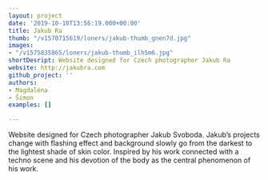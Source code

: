 ```yaml
---
layout: project
date: '2019-10-10T13:56:19.000+00:00'
title: Jakub Ra
thumb: "/v1570715619/loners/jakub-thumb_gnen7d.jpg"
images:
- "/v1575835865/loners/jakub-thumb_ilh5m6.jpg"
shortDesript: Website designed for Czech photographer Jakub Ra
website: http://jakubra.com
github_project: ''
authors:
- Magdaléna
- Šimon
examples: []

---
```

Website designed for Czech photographer Jakub Svoboda. Jakub’s projects change with flashing effect and background slowly go from the darkest to the lightest shade of skin color. Inspired by his work connected with a techno scene and his devotion of the body as the central phenomenon of his work.